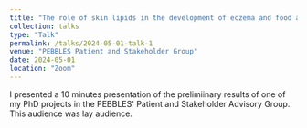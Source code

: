 ```yaml
---
title: "The role of skin lipids in the development of eczema and food allergies"
collection: talks
type: "Talk"
permalink: /talks/2024-05-01-talk-1
venue: "PEBBLES Patient and Stakeholder Group"
date: 2024-05-01
location: "Zoom"
---
```


I presented a 10 minutes presentation of the prelimiinary results of one of my PhD projects in the PEBBLES' Patient and Stakeholder Advisory Group. This audience was lay audience. 
